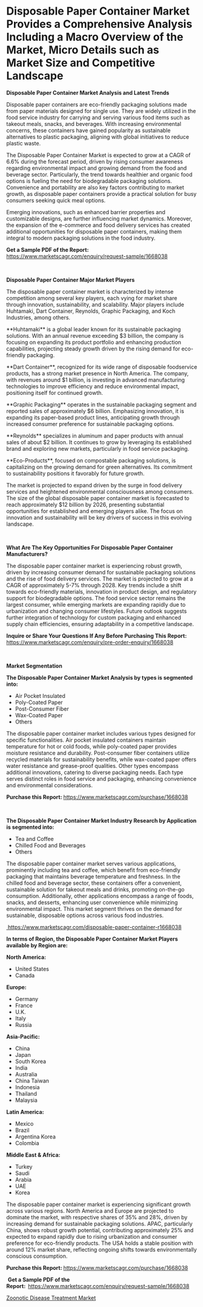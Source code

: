 <p><h1>Disposable Paper Container Market Provides a Comprehensive Analysis Including a Macro Overview of the Market, Micro Details such as Market Size and Competitive Landscape</h1></p><p><strong>Disposable Paper Container Market Analysis and Latest Trends</strong></p>
<p><p>Disposable paper containers are eco-friendly packaging solutions made from paper materials designed for single use. They are widely utilized in the food service industry for carrying and serving various food items such as takeout meals, snacks, and beverages. With increasing environmental concerns, these containers have gained popularity as sustainable alternatives to plastic packaging, aligning with global initiatives to reduce plastic waste.</p><p>The Disposable Paper Container Market is expected to grow at a CAGR of 6.6% during the forecast period, driven by rising consumer awareness regarding environmental impact and growing demand from the food and beverage sector. Particularly, the trend towards healthier and organic food options is fueling the need for biodegradable packaging solutions. Convenience and portability are also key factors contributing to market growth, as disposable paper containers provide a practical solution for busy consumers seeking quick meal options.</p><p>Emerging innovations, such as enhanced barrier properties and customizable designs, are further influencing market dynamics. Moreover, the expansion of the e-commerce and food delivery services has created additional opportunities for disposable paper containers, making them integral to modern packaging solutions in the food industry.</p></p>
<p><strong>Get a Sample PDF of the Report:&nbsp;</strong> <a href="https://www.marketscagr.com/enquiry/request-sample/1668038?utm_campaign=3198&utm_medium=2&utm_source=Github&utm_content=ia&utm_term=07032025&utm_id=disposable-paper-container">https://www.marketscagr.com/enquiry/request-sample/1668038</a></p>
<p>&nbsp;</p>
<p><strong>Disposable Paper Container Major Market Players</strong></p>
<p><p>The disposable paper container market is characterized by intense competition among several key players, each vying for market share through innovation, sustainability, and scalability. Major players include Huhtamaki, Dart Container, Reynolds, Graphic Packaging, and Koch Industries, among others.</p><p>**Huhtamaki** is a global leader known for its sustainable packaging solutions. With an annual revenue exceeding $3 billion, the company is focusing on expanding its product portfolio and enhancing production capabilities, projecting steady growth driven by the rising demand for eco-friendly packaging.</p><p>**Dart Container**, recognized for its wide range of disposable foodservice products, has a strong market presence in North America. The company, with revenues around $1 billion, is investing in advanced manufacturing technologies to improve efficiency and reduce environmental impact, positioning itself for continued growth.</p><p>**Graphic Packaging** operates in the sustainable packaging segment and reported sales of approximately $6 billion. Emphasizing innovation, it is expanding its paper-based product lines, anticipating growth through increased consumer preference for sustainable packaging options.</p><p>**Reynolds** specializes in aluminum and paper products with annual sales of about $2 billion. It continues to grow by leveraging its established brand and exploring new markets, particularly in food service packaging.</p><p>**Eco-Products**, focused on compostable packaging solutions, is capitalizing on the growing demand for green alternatives. Its commitment to sustainability positions it favorably for future growth.</p><p>The market is projected to expand driven by the surge in food delivery services and heightened environmental consciousness among consumers. The size of the global disposable paper container market is forecasted to reach approximately $12 billion by 2026, presenting substantial opportunities for established and emerging players alike. The focus on innovation and sustainability will be key drivers of success in this evolving landscape.</p></p>
<p>&nbsp;</p>
<p><strong>What Are The Key Opportunities For Disposable Paper Container Manufacturers?</strong></p>
<p><p>The disposable paper container market is experiencing robust growth, driven by increasing consumer demand for sustainable packaging solutions and the rise of food delivery services. The market is projected to grow at a CAGR of approximately 5-7% through 2028. Key trends include a shift towards eco-friendly materials, innovation in product design, and regulatory support for biodegradable options. The food service sector remains the largest consumer, while emerging markets are expanding rapidly due to urbanization and changing consumer lifestyles. Future outlook suggests further integration of technology for custom packaging and enhanced supply chain efficiencies, ensuring adaptability in a competitive landscape.</p></p>
<p><strong>Inquire or Share Your Questions If Any Before Purchasing This Report:</strong> <a href="https://www.marketscagr.com/enquiry/pre-order-enquiry/1668038?utm_campaign=3198&utm_medium=2&utm_source=Github&utm_content=ia&utm_term=07032025&utm_id=disposable-paper-container">https://www.marketscagr.com/enquiry/pre-order-enquiry/1668038</a></p>
<p>&nbsp;</p>
<p><strong>Market Segmentation</strong></p>
<p><strong>The Disposable Paper Container Market Analysis by types is segmented into:</strong></p>
<p><ul><li>Air Pocket Insulated</li><li>Poly-Coated Paper</li><li>Post-Consumer Fiber</li><li>Wax-Coated Paper</li><li>Others</li></ul></p>
<p><p>The disposable paper container market includes various types designed for specific functionalities. Air pocket insulated containers maintain temperature for hot or cold foods, while poly-coated paper provides moisture resistance and durability. Post-consumer fiber containers utilize recycled materials for sustainability benefits, while wax-coated paper offers water resistance and grease-proof qualities. Other types encompass additional innovations, catering to diverse packaging needs. Each type serves distinct roles in food service and packaging, enhancing convenience and environmental considerations.</p></p>
<p><strong>Purchase this Report:&nbsp;</strong><a href="https://www.marketscagr.com/purchase/1668038?utm_campaign=3198&utm_medium=2&utm_source=Github&utm_content=ia&utm_term=07032025&utm_id=disposable-paper-container">https://www.marketscagr.com/purchase/1668038</a></p>
<p>&nbsp;</p>
<p><strong>The Disposable Paper Container Market Industry Research by Application is segmented into:</strong></p>
<p><ul><li>Tea and Coffee</li><li>Chilled Food and Beverages</li><li>Others</li></ul></p>
<p><p>The disposable paper container market serves various applications, prominently including tea and coffee, which benefit from eco-friendly packaging that maintains beverage temperature and freshness. In the chilled food and beverage sector, these containers offer a convenient, sustainable solution for takeout meals and drinks, promoting on-the-go consumption. Additionally, other applications encompass a range of foods, snacks, and desserts, enhancing user convenience while minimizing environmental impact. This market segment thrives on the demand for sustainable, disposable options across various food industries.</p></p>
<p><a href="https://www.marketscagr.com/disposable-paper-container-r1668038?utm_campaign=3198&utm_medium=2&utm_source=Github&utm_content=ia&utm_term=07032025&utm_id=disposable-paper-container">&nbsp;https://www.marketscagr.com/disposable-paper-container-r1668038</a></p>
<p><strong>In terms of Region, the Disposable Paper Container Market Players available by Region are:</strong></p>
<p>
    <p> <strong> North America: </strong>
        <ul>
            <li>United States</li>
            <li>Canada</li>
        </ul>
        </p> 
    <p> <strong> Europe: </strong>
        <ul>
            <li>Germany</li>
            <li>France</li>
            <li>U.K.</li>
            <li>Italy</li>
            <li>Russia</li>
        </ul>
        </p> 
    <p> <strong> Asia-Pacific: </strong>
        <ul>
            <li>China</li>
            <li>Japan</li>
            <li>South Korea</li>
            <li>India</li>
            <li>Australia</li>
            <li>China Taiwan</li>
            <li>Indonesia</li>
            <li>Thailand</li>
            <li>Malaysia</li>
        </ul>
        </p> 
    <p> <strong> Latin America: </strong>
        <ul>
            <li>Mexico</li>
            <li>Brazil</li>
            <li>Argentina Korea</li>
            <li>Colombia</li>
        </ul>
        </p> 
    <p> <strong> Middle East & Africa: </strong>
        <ul>
            <li>Turkey</li>
            <li>Saudi</li>
            <li>Arabia</li>
            <li>UAE</li>
            <li>Korea</li>
        </ul>
    </p>
    </p>
<p><p>The disposable paper container market is experiencing significant growth across various regions. North America and Europe are projected to dominate the market, with respective shares of 35% and 28%, driven by increasing demand for sustainable packaging solutions. APAC, particularly China, shows robust growth potential, contributing approximately 25% and expected to expand rapidly due to rising urbanization and consumer preference for eco-friendly products. The USA holds a stable position with around 12% market share, reflecting ongoing shifts towards environmentally conscious consumption.</p></p>
<p><strong>Purchase this Report: </strong><a href="https://www.marketscagr.com/purchase/1668038?utm_campaign=3198&utm_medium=2&utm_source=Github&utm_content=ia&utm_term=07032025&utm_id=disposable-paper-container">https://www.marketscagr.com/purchase/1668038</a></p>
<p>&nbsp;<strong>Get a Sample PDF of the Report:&nbsp;&nbsp;</strong><a href="https://www.marketscagr.com/enquiry/request-sample/1668038?utm_campaign=3198&utm_medium=2&utm_source=Github&utm_content=ia&utm_term=07032025&utm_id=disposable-paper-container">https://www.marketscagr.com/enquiry/request-sample/1668038</a></p>
<p><strong></strong></p>
<p><p><a href="https://github.com/duscarajlha/Market-Research-Report-List-1/blob/main/zoonotic-disease-treatment-market.md?utm_campaign=3198&utm_medium=2&utm_source=Github&utm_content=ia&utm_term=07032025&utm_id=disposable-paper-container">Zoonotic Disease Treatment Market</a></p></p>